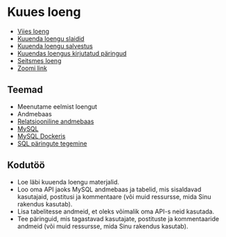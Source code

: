 # Kuues loeng

- [Viies loeng](../Lesson-05/README.md)
- [Kuuenda loengu slaidid](Slides.md)
- [Kuuenda loengu salvestus]()
- [Kuuendas loengus kirjutatud päringud]()
- [Seitsmes loeng](../Lesson-07/README.md)
- [Zoomi link]()

## Teemad

- Meenutame eelmist loengut
- Andmebaas
- [Relatsiooniline andmebaas](https://github.com/HK-Mikrokraadid/Veebiarendus/blob/main/Subjects/Databases/Topics/Relational-Database/README.md)
- [MySQL](https://github.com/HK-Mikrokraadid/Veebiarendus/blob/main/Subjects/Databases/Topics/MySQL/README.md)
- [MySQL Dockeris](https://github.com/HK-Mikrokraadid/Veebiarendus/blob/main/Subjects/Databases/Topics/Docker-MySQL/README.md)
- [SQL päringute tegemine](https://github.com/HK-Mikrokraadid/Veebiarendus/blob/main/Subjects/Databases/Topics/MySQL-Queries/README.md)

## Kodutöö

- Loe läbi kuuenda loengu materjalid.
- Loo oma API jaoks MySQL andmebaas ja tabelid, mis sisaldavad kasutajaid, postitusi ja kommentaare (või muid ressursse, mida Sinu rakendus kasutab).
- Lisa tabelitesse andmeid, et oleks võimalik oma API-s neid kasutada.
- Tee päringuid, mis tagastavad kasutajate, postituste ja kommentaaride andmeid (või muid ressursse, mida Sinu rakendus kasutab).
